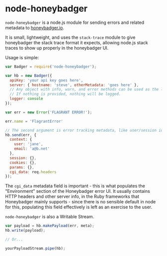 node-honeybadger
================

`node-honeybadger` is a node.js module for sending errors and related metadata to
[honeybadger.io](http://honeybadger.io).

It is small, lightweight, and uses the `stack-trace` module to give honeybadger
the stack trace format it expects, allowing node.js stack traces to show up
properly in the honeybadger UI.

Usage is simple:

```js
var Badger = require('node-honeybadger');

var hb = new Badger({
  apiKey: 'your api key goes here',
  server: { hostname: 'steve', otherMetadata: 'goes here' },
  // Any object with info, warn, and error methods can be used as the logger.
  // If nothing is provided, nothing will be logged.
  logger: console
});

var err = new Error('FLAGRANT ERROR!');

err.name = 'FlagrantError'

// The second argument is error tracking metadata, like user/session id
hb.send(err, {
  context: {
    user: 'jane',
    email: 'a@b.net'
  },
  session: {},
  cookies: {},
  params: {},
  cgi_data: req.headers
});

```

The `cgi_data` metadata field is important - this is what populates the
"Environment" section of the Honeybadger error UI.  It usually contains HTTP
headers and other server info, in the Ruby frameworks that Honeybadger mainly
supports - since there is no sensible default in node for this, populating this
field effectively is left as an exercise to the user.

`node-honeybadger` is also a Writable Stream.

```js
var payload = hb.makePayload(err, meta);
hb.write(payload);

// Or...

yourPayloadStream.pipe(hb);

```
